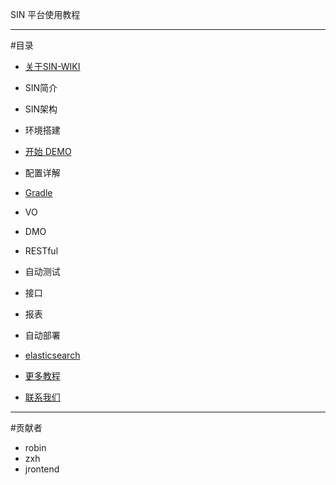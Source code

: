 SIN 平台使用教程

------------------------

#目录

* [关于SIN-WIKI](index.md)

* SIN简介
* SIN架构
* 环境搭建
* [开始 DEMO](start.md)
* 配置详解
* [Gradle](gradle.md)
* VO
* DMO
* RESTful
* 自动测试
* 接口
* 报表
* 自动部署
* [elasticsearch](es.md)

* [更多教程](moreinfo.md)

* [联系我们](contact.md)

------------------------

#贡献者

* robin   
* zxh
* jrontend
